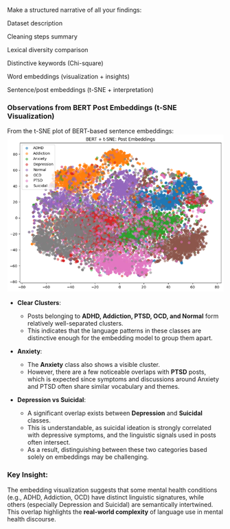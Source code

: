 Make a structured narrative of all your findings:

Dataset description

Cleaning steps summary

Lexical diversity comparison

Distinctive keywords (Chi-square)

Word embeddings (visualization + insights)

Sentence/post embeddings (t-SNE + interpretation)



### Observations from BERT Post Embeddings (t-SNE Visualization)

From the t-SNE plot of BERT-based sentence embeddings:
![BERT + t-SNE -Post Embeddings](images/eda/embeddings/BERT%20%2B%20t-SNE%20-Post%20Embeddings.png)
- **Clear Clusters**:  
  - Posts belonging to **ADHD, Addiction, PTSD, OCD, and Normal** form relatively well-separated clusters.  
  - This indicates that the language patterns in these classes are distinctive enough for the embedding model to group them apart.

- **Anxiety**:  
  - The **Anxiety** class also shows a visible cluster.  
  - However, there are a few noticeable overlaps with **PTSD** posts, which is expected since symptoms and discussions around Anxiety and PTSD often share similar vocabulary and themes.

- **Depression vs Suicidal**:  
  - A significant overlap exists between **Depression** and **Suicidal** classes.  
  - This is understandable, as suicidal ideation is strongly correlated with depressive symptoms, and the linguistic signals used in posts often intersect.  
  - As a result, distinguishing between these two categories based solely on embeddings may be challenging.

### Key Insight:
The embedding visualization suggests that some mental health conditions (e.g., ADHD, Addiction, OCD) have distinct linguistic signatures, while others (especially Depression and Suicidal) are semantically intertwined. This overlap highlights the **real-world complexity** of language use in mental health discourse.

